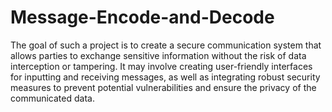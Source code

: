 # Message-Encode-and-Decode
The goal of such a project is to create a secure communication system that allows parties to exchange sensitive information without the risk of data interception or tampering. It may involve creating user-friendly interfaces for inputting and receiving messages, as well as integrating robust security measures to prevent potential vulnerabilities and ensure the privacy of the communicated data.

